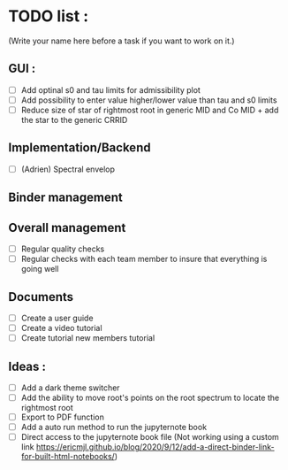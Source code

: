 # TODO list :

(Write your name here before a task if you want to work on it.)

## GUI :

- [ ] Add optinal s0 and tau limits for admissibility plot
- [ ] Add possibility to enter value higher/lower value than tau and s0 limits
- [ ] Reduce size of star of rightmost root in generic MID and Co MID + add the star to the generic CRRID 

## Implementation/Backend

- [ ] (Adrien) Spectral envelop

## Binder management

## Overall management

- [ ] Regular quality checks
- [ ] Regular checks with each team member to insure that everything is going well

## Documents

- [ ] Create a user guide
- [ ] Create a video tutorial
- [ ] Create tutorial new members tutorial

## Ideas :

- [ ] Add a dark theme switcher
- [ ] Add the ability to move root's points on the root spectrum to locate the rightmost root
- [ ] Export to PDF function
- [ ] Add a auto run method to run the jupyternote book
- [ ] Direct access to the jupyternote book file (Not working using a custom link https://ericmjl.github.io/blog/2020/9/12/add-a-direct-binder-link-for-built-html-notebooks/)
